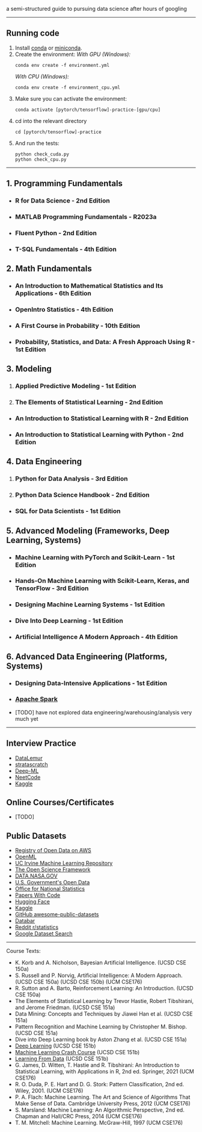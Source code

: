 a semi-structured guide to pursuing data science after hours of googling

---

## Running code

1. Install
   [conda](https://docs.conda.io/projects/conda/en/latest/user-guide/install/index.html)
   or [miniconda](https://docs.anaconda.com/free/miniconda/miniconda-install/).
2. Create the environment: _With GPU (Windows):_
    ```
    conda env create -f environment.yml
    ```
    _With CPU (Windows):_
    ```
    conda env create -f environment_cpu.yml
    ```
3. Make sure you can activate the environment:
    ```
    conda activate [pytorch/tensorflow]-practice-[gpu/cpu]
    ```
4. cd into the relevant directory
    ```
    cd [pytorch/tensorflow]-practice
    ```
5. And run the tests:
    ```
    python check_cuda.py
    python check_cpu.py
    ```
   
---

## 1. Programming Fundamentals

-   ### R for Data Science - 2nd Edition

-   ### MATLAB Programming Fundamentals - R2023a

-   ### Fluent Python - 2nd Edition

-   ### T-SQL Fundamentals - 4th Edition

## 2. Math Fundamentals

-   ### An Introduction to Mathematical Statistics and Its Applications - 6th Edition

-   ### OpenIntro Statistics - 4th Edition

-   ### A First Course in Probability - 10th Edition

-   ### Probability, Statistics, and Data: A Fresh Approach Using R - 1st Edition

## 3. Modeling

1. ### Applied Predictive Modeling - 1st Edition

2. ### The Elements of Statistical Learning - 2nd Edition

-   ### An Introduction to Statistical Learning with R - 2nd Edition

-   ### An Introduction to Statistical Learning with Python - 2nd Edition

## 4. Data Engineering

1. ### Python for Data Analysis - 3rd Edition

2. ### Python Data Science Handbook - 2nd Edition

-   ### SQL for Data Scientists - 1st Edition

## 5. Advanced Modeling (Frameworks, Deep Learning, Systems)

-   ### Machine Learning with PyTorch and Scikit-Learn - 1st Edition

-   ### Hands-On Machine Learning with Scikit-Learn, Keras, and TensorFlow - 3rd Edition

-   ### Designing Machine Learning Systems - 1st Edition

-   ### Dive Into Deep Learning - 1st Edition

-   ### Artificial Intelligence A Modern Approach - 4th Edition

## 6. Advanced Data Engineering (Platforms, Systems)

-   ### Designing Data-Intensive Applications - 1st Edition

-   ### [Apache Spark](https://spark.apache.org/)

-   [TODO] have not explored data engineering/warehousing/analysis very much yet

---

## Interview Practice

-   [DataLemur](https://datalemur.com/)
-   [stratascratch](https://www.stratascratch.com/)
-   [Deep-ML](https://www.deep-ml.com/)
-   [NeetCode](https://neetcode.io/)
-   [Kaggle](https://www.kaggle.com/competitions)

## Online Courses/Certificates

-   [TODO]

## Public Datasets

-   [Registry of Open Data on AWS](https://registry.opendata.aws/)
-   [OpenML](https://www.openml.org/search?type=data&sort=runs&status=active)
-   [UC Irvine Machine Learning Repository](https://archive.ics.uci.edu/)
-   [The Open Science Framework](https://osf.io/)
-   [DATA.NASA.GOV](https://data.nasa.gov/)
-   [U.S. Government's Open Data](https://data.gov/)
-   [Office for National Statistics](https://www.ons.gov.uk/)
-   [Papers With Code](https://paperswithcode.com/datasets)
-   [Hugging Face](https://huggingface.co/datasets)
-   [Kaggle](https://www.kaggle.com/datasets)
-   [GitHub awesome-public-datasets](https://github.com/awesomedata/awesome-public-datasets)
-   [Databar](https://databar.ai/)
-   [Reddit r/statistics](https://www.reddit.com/r/statistics/)
-   [Google Dataset Search](https://datasetsearch.research.google.com/)

---

Course Texts:

-   K. Korb and A. Nicholson, Bayesian Artificial Intelligence. (UCSD CSE 150a)
-   S. Russell and P. Norvig, Artificial Intelligence: A Modern Approach. (UCSD
    CSE 150a) (UCSD CSE 150b) (UCM CSE176)
-   R. Sutton and A. Barto, Reinforcement Learning: An Introduction. (UCSD CSE
    150a)
-   The Elements of Statistical Learning by Trevor Hastie, ‎Robert Tibshirani,
    and Jerome Friedman. (UCSD CSE 151a)
-   Data Mining: Concepts and Techniques by Jiawei Han et al. (UCSD CSE 151a)
-   Pattern Recognition and Machine Learning by Christopher M. Bishop. (UCSD CSE
    151a)
-   Dive into Deep Learning book by Aston Zhang et al. (UCSD CSE 151a)
-   [Deep Learning](https://www.deeplearningbook.org/) (UCSD CSE 151b)
-   [Machine Learning Crash Course](https://developers.google.com/machine-learning/crash-course)
    (UCSD CSE 151b)
-   [Learning From Data](https://work.caltech.edu/telecourse) (UCSD CSE 151b)
-   G. James, D. Witten, T. Hastie and R. Tibshirani: An Introduction to
    Statistical Learning, with Applications in R, 2nd ed. Springer, 2021 (UCM
    CSE176)
-   R. O. Duda, P. E. Hart and D. G. Stork: Pattern Classification, 2nd ed.
    Wiley, 2001. (UCM CSE176)
-   P. A. Flach: Machine Learning. The Art and Science of Algorithms That Make
    Sense of Data. Cambridge University Press, 2012 (UCM CSE176)
-   S. Marsland: Machine Learning: An Algorithmic Perspective, 2nd ed. Chapman
    and Hall/CRC Press, 2014 (UCM CSE176)
-   T. M. Mitchell: Machine Learning. McGraw-Hill, 1997 (UCM CSE176)
